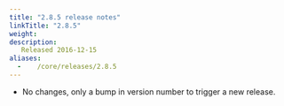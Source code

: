 ```yaml
---
title: "2.8.5 release notes"
linkTitle: "2.8.5"
weight:
description:
   Released 2016-12-15
aliases:
  -    /core/releases/2.8.5
---
```


- No changes, only a bump in version number to trigger a new release.
